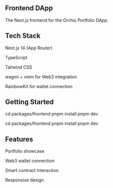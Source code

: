 ## Frontend DApp

The Next.js frontend for the Orchis Portfolio DApp.

## Tech Stack

Next.js 14 (App Router)

TypeScript

Tailwind CSS

wagmi + viem for Web3 integration

RainbowKit for wallet connection

## Getting Started
cd packages/frontend
pnpm install
pnpm dev

cd packages/frontend
pnpm install
pnpm dev


## Features

Portfolio showcase

Web3 wallet connection

Smart contract interaction

Responsive design
